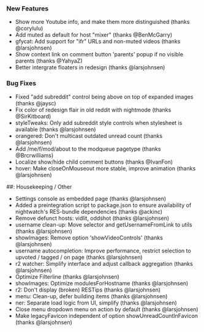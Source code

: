 ### New Features

- Show more Youtube info, and make them more distinguished (thanks @corylulu)
- Add muted as default for host "mixer" (thanks @BenMcGarry)
- gfycat: Add support for "ifr" URLs and non-muted videos (thanks @larsjohnsen)
- Show context link on comment button 'parents' popup if no visible parents (thanks @YahyaZ)
- Better intergrate floaters in redesign (thanks @larsjohnsen)

### Bug Fixes

- Fixed "add subreddit" control being above on top of expanded images (thanks @jaysc)
- Fix color of redesign flair in old reddit with nightmode (thanks @SirKitboard)
- styleTweaks: Only add subreddit style controls when stylesheet is available (thanks @larsjohnsen)
- orangered: Don't multicast outdated unread count (thanks @larsjohnsen)
- Add /me/f/mod/about to the modqueue pagetype (thanks @Brcrwilliams)
- Localize show/hide child comment buttons (thanks @IvanFon)
- hover: Make closeOnMouseout more stable, improve animation (thanks @larsjohnsen)

##: Housekeeping / Other

- Settings console as embedded page (thanks @larsjohnsen)
- Added a preintegration script to package.json to ensure availability of nightwatch's RES-bundle dependencies (thanks @ackinc)
- Remove defunct hosts: vidlit, oddshot (thanks @larsjohnsen)
- username clean-up: Move selector and getUsernameFromLink to utils (thanks @larsjohnsen)
- showImages: Remove option 'showVideoControls' (thanks @larsjohnsen)
- username autocompletion: Improve performance, restrict selection to upvoted / tagged / on page (thanks @larsjohnsen)
- r2 watcher: Simplify interface and adjust callback aggregation (thanks @larsjohnsen)
- Optimize Filterline (thanks @larsjohnsen)
- showImages: Optimize modulesForHostname (thanks @larsjohnsen)
- r2: Don't display (broken) RESTips (thanks @larsjohnsen)
- menu: Clean-up, defer building items (thanks @larsjohnsen)
- ner: Separate load logic from UI, simplify (thanks @larsjohnsen)
- Close menu dropdown menu on action by default (thanks @larsjohnsen)
- Make legacyFavicon independent of option showUnreadCountInFavicon (thanks @larsjohnsen)
